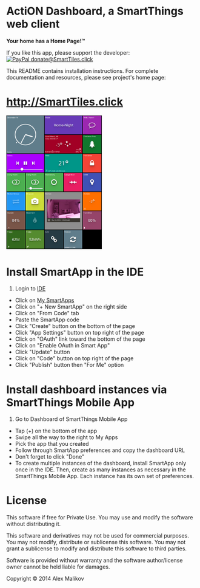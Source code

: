 ActiON Dashboard, a SmartThings web client
======
**Your home has a Home Page!™**

If you like this app, please support the developer:<br/> [![PayPal](https://www.paypalobjects.com/en_US/i/btn/btn_donate_SM.gif) donate@SmartTiles.click](https://www.paypal.com/cgi-bin/webscr?cmd=_s-xclick&hosted_button_id=A5K5L44TEF77U)

This README contains installation instructions. For complete documentation and resources, please see project's home page:

http://SmartTiles.click
=====

<img src="https://raw.githubusercontent.com/625alex/ActiON-Dashboard/gh-pages/sample.png" width="50%" height="50%"></img>

Install SmartApp in the IDE
======
1. Login to [IDE](https://graph.api.smartthings.com/)
* Click on [My SmartApps]( https://graph.api.smartthings.com/ide/apps)
* Click on "+ New SmartApp" on the right side
* Click on "From Code" tab
* Paste the SmartApp code
* Click "Create" button on the bottom of the page
* Click "App Settings" button on top right of the page
* Click on "OAuth" link toward the bottom of the page
* Click on "Enable OAuth in Smart App"
* Click "Update" button
* Click on "Code" button on top right of the page
* Click "Publish" button then "For Me" option

Install dashboard instances via SmartThings Mobile App
======

1. Go to Dashboard of SmartThings Mobile App
* Tap (+) on the bottom of the app
* Swipe all the way to the right to My Apps
* Pick the app that you created
* Follow through SmartApp preferences and copy the dashboard URL
* Don't forget to click "Done"
* To create multiple instances of the dashboard, install SmartApp only once in the IDE. Then, create as many instances as necessary in the SmartThings Mobile App. Each instance has its own set of preferences.


License
=====
This software if free for Private Use. You may use and modify the software without distributing it.

This software and derivatives may not be used for commercial purposes.
You may not modify, distribute or sublicense this software.
You may not grant a sublicense to modify and distribute this software to third parties.

Software is provided without warranty and the software author/license owner cannot be held liable for damages.

Copyright © 2014 Alex Malikov
